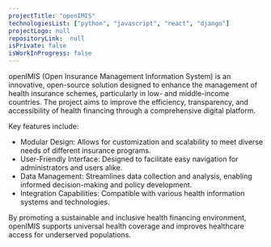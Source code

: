 ```yaml
---
projectTitle: "openIMIS"
technologiesList: ["python", "javascript", "react", "django"]
projectLogo: null
repositoryLink:  null
isPrivate: false
isWorkInProgress: false
---
```


openIMIS (Open Insurance Management Information System) is an innovative, open-source solution designed to enhance the management of health insurance schemes, particularly in low- and middle-income countries. The project aims to improve the efficiency, transparency, and accessibility of health financing through a comprehensive digital platform.

Key features include:

- Modular Design: Allows for customization and scalability to meet diverse needs of different insurance programs.
- User-Friendly Interface: Designed to facilitate easy navigation for administrators and users alike.
- Data Management: Streamlines data collection and analysis, enabling informed decision-making and policy development.
- Integration Capabilities: Compatible with various health information systems and technologies.

By promoting a sustainable and inclusive health financing environment, openIMIS supports universal health coverage and improves healthcare access for underserved populations.
